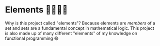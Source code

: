 Elements  :seedling::droplet::dash::fire:
========

Why is this project called "elements"? Because elements are *members* of a set and sets are a fundamental concept in mathematical logic. This project is also made up of many different "elements" of my knowledge on functional programming :smile:

